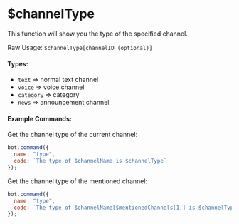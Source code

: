 # $channelType

This function will show you the type of the specified channel.

Raw Usage: `$channelType[channelID (optional)]`

#### Types:

* `text` =&gt; normal text channel
* `voice` =&gt; voice channel
* `category` =&gt; category
* `news` =&gt; announcement channel

#### Example Commands:

Get the channel type of the current channel:

```javascript
bot.command({
  name: "type",
  code: `The type of $channelName is $channelType`
});
```

Get the channel type of the mentioned channel:

```javascript
bot.command({
  name: "type",
  code: `The type of $channelName[$mentionedChannels[1]] is $channelType[$mentionedChannels[1]]`
});
```

